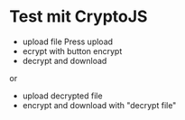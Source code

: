 # Test mit CryptoJS

- upload file Press upload
- ecrypt with button encrypt
- decrypt and download

or

- upload decrypted file
- encrypt and download with "decrypt file"